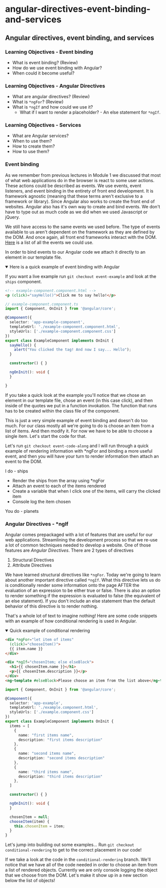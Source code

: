 # angular-directives-event-binding-and-services

## Angular directives, event binding, and services

### Learning Objectives - Event binding
* What is event binding? (Review)
* How do we use event binding with Angular?
* When could it become useful?

### Learning Objectives - Angular Directives
* What are angular directives? (Review)
* What is `*ngFor`? (Review)
* What is `*ngIf` and how could we use it?
    * What if I want to render a placeholder? - An else statement for `*ngIf`.

### Learning Objectives - Services
* What are Angular services?
* When to use them?
* How to create them?
* How to use them?

### Event binding
As we remember from previous lectures in Module 1 we discussed that most of what web applications do in the browser is react to some user actions. These actions could be described as events. We use events, event listeners, and event binding in the entirety of front end development. It is framework agnostic (meaning that these terms aren't exclusive to a framework or library). Since Angular also works to create the front end of websites. Angular also has it's own way to create and bind events. We don't have to type out as much code as we did when we used Javascript or jQuery.

We still have access to the same events we used before. The type of events available to us aren't dependent on the framework as they are defined by the DOM. And once again, all front end frameworks interact with the DOM. [Here](https://developer.mozilla.org/en-US/docs/Web/Events) is a list of all the events we could use.

In order to bind events to our Angular code we attach it directly to an element in our template file.

<details open>
<summary>Here is a quick example of event binding with Angular</summary>

If you want a live example run `git checkout event-example` and look at the `ships` component.
```html
<!-- example-component.component.html -->
<p (click)="sayHello()">Click me to say hello!</p>
```
```typescript
// example-component.component.ts
import { Component, OnInit } from '@angular/core';

@Component({
  selector: 'app-example-component',
  templateUrl: './example-component.component.html',
  styleUrls: ['./example-component.component.css']
})
export class ExampleComponent implements OnInit {
  sayHello() {
    alert("You clicked the tag! And now I say... Hello");
  }

  constructor() { }

  ngOnInit(): void {
  }

}
```
</details>
If you take a quick look at the example you'll notice that we chose an element in our template file, chose an event (in this case click), and then inside of the quotes we put in a function invokation. The function that runs has to be created within the class file of the component.

This is just a very simple example of event binding and doesn't do too much. For our class mostly all we're going to do is choose an item from a list of items. And then modify it. For now we have to be able to choose a single item. Let's start the code for that.

Let's run `git checkout event-code-along` and I will run through a quick example of rendering information with *ngFor and binding a more useful event, and then you will have your turn to render information then attach an event to the DOM.

I do - ships
* Render the ships from the array using *ngFor
* Attach an event to each of the items rendered
* Create a variable that when I click one of the items, will carry the clicked item
* Console log the item chosen

You do - planets

### Angular Directives - *ngIf
Angular comes prepackaged with a lot of features that are useful for our web applications. Streamlining the development process so that we re-use a lot of common techniques needed to develop a website. One of those features are _Angular Directives_. There are 2 types of directives
1) Structural Directives
2) Attribute Directives

We have learned structural directives like `*ngFor`. Today we're going to learn about another important directive called `*ngIf`. What this directive lets us do is conditionally render some information onto the page AFTER the evaluation of an expression to be either true or false. There is also an option to render something if the expression is evaluated to false (the equivalent of an else statement). If you don't include an else statement than the default behavior of this directive is to render nothing.

That's a whole lot of text to imagine nothing!
Here are some code snippets with an example of how conditional rendering is used in Angular.
<details open>
<summary>Quick example of conditional rendering</summary>

```html
<div *ngFor="let item of items"
  (click)="chooseItem()">
  {{ item.name }}
</div>

<div *ngIf="chosenItem; else elseBlock">
  <h1>{{ chosenItem.name }}</h1>
  <p>{{ chosenItem.description }}</p>
</div>
<ng-template #elseBlock>Please choose an item from the list above</ng-template>
```
```typescript
import { Component, OnInit } from '@angular/core';

@Component({
  selector: 'app-example',
  templateUrl: './example.component.html',
  styleUrls: ['./example.component.css']
})
export class ExampleComponent implements OnInit {
  items = [
    {
      name: "first items name",
      description: "first items description"
    },
    {
      name: "second items name",
      description: "second items description"
    },
    {
      name: "third items name",
      description: "third items description"
    },
  ]

  constructor() { }

  ngOnInit(): void {
  }

  chosenItem = null;
  chooseItem(item) {
    this.chosenItem = item;
  }
}

```
</details>

Let's jump into building out some examples...
Run `git checkout conditional-rendering` to get to the correct placement in our code!

If we take a look at the code in the `conditional-rendering` branch. We'll notice that we have all of the code needed in order to choose an item from a list of rendered objects. Currently we are only console logging the object that we choose from the DOM. Let's make it show up in a new section below the list of objects!
